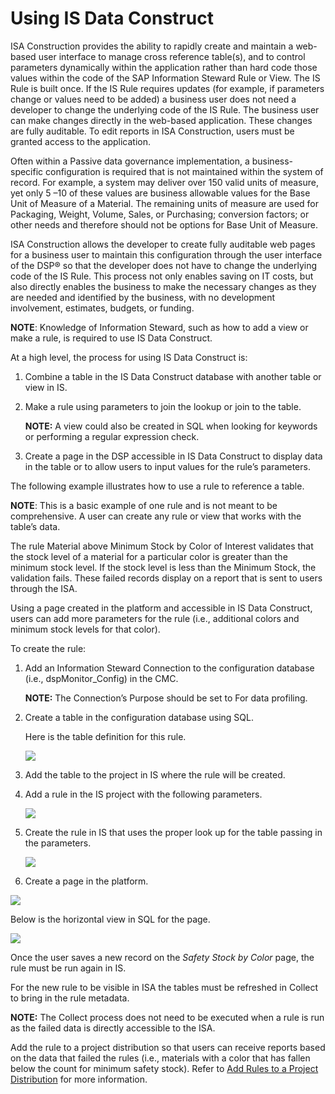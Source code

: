 # Using IS Data Construct

ISA Construction provides the ability to rapidly create and maintain a
web-based user interface to manage cross reference table(s), and to
control parameters dynamically within the application rather than hard
code those values within the code of the SAP Information Steward Rule or
View. The IS Rule is built once. If the IS Rule requires updates (for
example, if parameters change or values need to be added) a business
user does not need a developer to change the underlying code of the IS
Rule. The business user can make changes directly in the web-based
application. These changes are fully auditable. To edit reports in ISA
Construction, users must be granted access to the application.

Often within a Passive data governance implementation, a
business-specific configuration is required that is not maintained
within the system of record. For example, a system may deliver over 150
valid units of measure, yet only 5 –10 of these values are business
allowable values for the Base Unit of Measure of a Material. The
remaining units of measure are used for Packaging, Weight, Volume,
Sales, or Purchasing; conversion factors; or other needs and therefore
should not be options for Base Unit of Measure.

ISA Construction allows the developer to create fully auditable web
pages for a business user to maintain this configuration through the
user interface of the DSP® so that the developer does not have to change
the underlying code of the IS Rule. This process not only enables saving
on IT costs, but also directly enables the business to make the
necessary changes as they are needed and identified by the business,
with no development involvement, estimates, budgets, or funding.

**NOTE**: Knowledge of Information Steward, such as how to add a view or
make a rule, is required to use IS Data Construct.

At a high level, the process for using IS Data Construct is:

1.  Combine a table in the IS Data Construct database with another table
    or view in IS.

2.  Make a rule using parameters to join the lookup or join to the
    table.
    
    **NOTE:** A view could also be created in SQL when looking for
    keywords or performing a regular expression check.

3.  Create a page in the DSP accessible in IS Data Construct to display
    data in the table or to allow users to input values for the rule’s
    parameters.

The following example illustrates how to use a rule to reference a
table. 

**NOTE**: This is a basic example of one rule and is not meant to be
comprehensive. A user can create any rule or view that works with the
table’s data.

The rule Material above Minimum Stock by Color of Interest validates
that the stock level of a material for a particular color is greater
than the minimum stock level. If the stock level is less than the
Minimum Stock, the validation fails. These failed records display on a
report that is sent to users through the ISA.

Using a page created in the platform and accessible in IS Data
Construct, users can add more parameters for the rule (i.e., additional
colors and minimum stock levels for that color).

To create the rule:

1.  Add an Information Steward Connection to the configuration database
    (i.e., dspMonitor\_Config) in the CMC.
    
    **NOTE:** The Connection’s Purpose should be set to For data
    profiling.

2.  Create a table in the configuration database using SQL.
    
    Here is the table definition for this
    rule.
    
    ![](../../../Resources/Images/IS%20Data%20Config%20Table%20Definition%20Example.png)

3.  Add the table to the project in IS where the rule will be created.

4.  Add a rule in the IS project with the following
    parameters.
    
    ![](../../../Resources/Images/IS%20Data%20Config%20rule%20parameters.png)

5.  Create the rule in IS that uses the proper look up for the table
    passing in the
    parameters.
    
    ![](../../../Resources/Images/IS%20Data%20Construct%20Rule%20Example%20close%20up.png)

6.  Create a page in the platform.

![](../../../Resources/Images/IS%20Data%20Config%20Example%20page.png)

Below is the horizontal view in SQL for the
page.

![](../../../Resources/Images/IS%20Data%20Construct%20Horizonal%20View%20Example.png)

Once the user saves a new record on the
<span style="font-style: italic;">Safety Stock by Color</span> page, the
rule must be run again in IS.

For the new rule to be visible in ISA the tables must be refreshed in
Collect to bring in the rule metadata.

**NOTE:** The Collect process does not need to be executed when a rule
is run as the failed data is directly accessible to the ISA.

Add the rule to a project distribution so that users can receive reports
based on the data that failed the rules (i.e., materials with a color
that has fallen below the count for minimum safety stock). Refer to [Add
Rules to a Project
Distribution](Add_Rules_to_a_Project_Distribution) for more
information.
